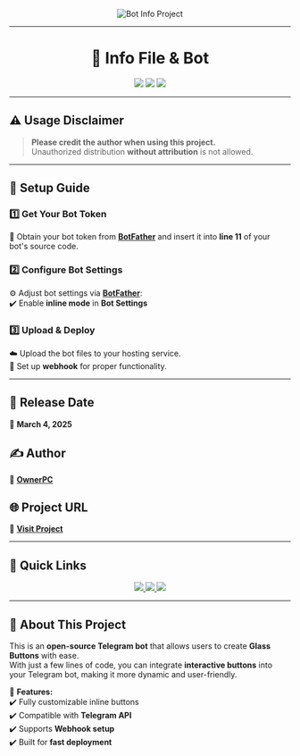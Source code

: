 <p align="center">
  <img src="https://img.shields.io/badge/Bot_Info_Project-Powered%20by%20GitHub-purple?style=for-the-badge&logo=github" alt="Bot Info Project">
</p>

---

<h1 align="center">🤖 Info File & Bot</h1>

<p align="center">
  <img src="https://img.shields.io/github/languages/top/ownerpv/my-project?style=flat-square">
  <img src="https://img.shields.io/github/repo-size/ownerpv/my-project?style=flat-square">
  <img src="https://img.shields.io/badge/version-1.0.0-blueviolet?style=flat-square">
</p>

---

## ⚠️ Usage Disclaimer  
> **Please credit the author when using this project.**  
> Unauthorized distribution **without attribution** is not allowed.   

---

## 🚀 Setup Guide  

### 1️⃣ Get Your Bot Token  
🎯 Obtain your bot token from **[BotFather](https://t.me/BotFather)** and insert it into **line 11** of your bot's source code.  

### 2️⃣ Configure Bot Settings  
⚙️ Adjust bot settings via **[BotFather](https://t.me/BotFather)**:  
✔️ Enable **inline mode** in **Bot Settings**  

### 3️⃣ Upload & Deploy  
☁️ Upload the bot files to your hosting service.  
🔗 Set up **webhook** for proper functionality.  

---

## 📅 Release Date  
📆 **March 4, 2025**  

## ✍️ Author  
👤 **[OwnerPC](https://t.me/ownerpc)**  

## 🌐 Project URL  
🔗 **[Visit Project](http://ownerpv.github.io/my-project)**  

---

## 🎨 Quick Links  

<p align="center">
  <a href="https://t.me/BotFather">
    <img src="https://img.shields.io/badge/Get_Token-BotFather-blue?style=for-the-badge&logo=telegram">
  </a>  
  <a href="http://ownerpv.github.io/my-project">
    <img src="https://img.shields.io/badge/Visit_Project-GitHub-green?style=for-the-badge&logo=github">
  </a>  
  <a href="https://t.me/ownerpc">
    <img src="https://img.shields.io/badge/Contact_Author-Telegram-purple?style=for-the-badge&logo=telegram">
  </a>  
</p>

---

## 🔎 About This Project  

This is an **open-source Telegram bot** that allows users to create **Glass Buttons** with ease.  
With just a few lines of code, you can integrate **interactive buttons** into your Telegram bot, making it more dynamic and user-friendly.  

🔹 **Features:**  
✔️ Fully customizable inline buttons  
✔️ Compatible with **Telegram API**  
✔️ Supports **Webhook setup**  
✔️ Built for **fast deployment**  
